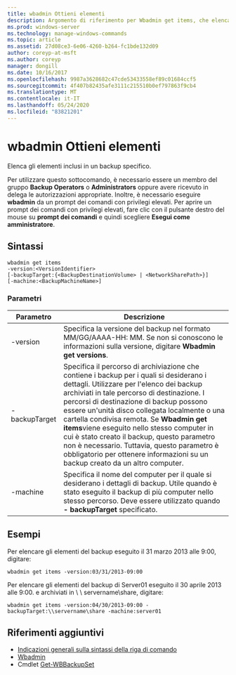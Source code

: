 ```yaml
---
title: wbadmin Ottieni elementi
description: Argomento di riferimento per Wbadmin get items, che elenca gli elementi inclusi in un backup specifico.
ms.prod: windows-server
ms.technology: manage-windows-commands
ms.topic: article
ms.assetid: 27d08ce3-6e06-4260-b264-fc1bde132d09
author: coreyp-at-msft
ms.author: coreyp
manager: dongill
ms.date: 10/16/2017
ms.openlocfilehash: 9987a3628682c47cde53433558ef89c01684ccf5
ms.sourcegitcommit: 4f407b82435afe3111c215510b0ef797863f9cb4
ms.translationtype: MT
ms.contentlocale: it-IT
ms.lasthandoff: 05/24/2020
ms.locfileid: "83821201"
---
```

# <a name="wbadmin-get-items"></a>wbadmin Ottieni elementi



Elenca gli elementi inclusi in un backup specifico.

Per utilizzare questo sottocomando, è necessario essere un membro del gruppo **Backup Operators** o **Administrators** oppure avere ricevuto in delega le autorizzazioni appropriate. Inoltre, è necessario eseguire **wbadmin** da un prompt dei comandi con privilegi elevati. Per aprire un prompt dei comandi con privilegi elevati, fare clic con il pulsante destro del mouse su **prompt dei comandi** e quindi scegliere **Esegui come amministratore**.

## <a name="syntax"></a>Sintassi

```
wbadmin get items
-version:<VersionIdentifier>
[-backupTarget:{<BackupDestinationVolume> | <NetworkSharePath>}]
[-machine:<BackupMachineName>]
```

### <a name="parameters"></a>Parametri

|Parametro|Descrizione|
|---------|-----------|
|-version|Specifica la versione del backup nel formato MM/GG/AAAA-HH: MM. Se non si conoscono le informazioni sulla versione, digitare **Wbadmin get versions**.|
|-backupTarget|Specifica il percorso di archiviazione che contiene i backup per i quali si desiderano i dettagli. Utilizzare per l'elenco dei backup archiviati in tale percorso di destinazione. I percorsi di destinazione di backup possono essere un'unità disco collegata localmente o una cartella condivisa remota. Se **Wbadmin get items**viene eseguito nello stesso computer in cui è stato creato il backup, questo parametro non è necessario. Tuttavia, questo parametro è obbligatorio per ottenere informazioni su un backup creato da un altro computer.|
|-machine|Specifica il nome del computer per il quale si desiderano i dettagli di backup. Utile quando è stato eseguito il backup di più computer nello stesso percorso. Deve essere utilizzato quando **- backupTarget** specificato.|

## <a name="examples"></a>Esempi

Per elencare gli elementi del backup eseguito il 31 marzo 2013 alle 9:00, digitare:
```
wbadmin get items -version:03/31/2013-09:00
```
Per elencare gli elementi del backup di Server01 eseguito il 30 aprile 2013 alle 9:00. e archiviati in \\ \\ servername\share, digitare:
```
wbadmin get items -version:04/30/2013-09:00 -backupTarget:\\servername\share -machine:server01
```

## <a name="additional-references"></a>Riferimenti aggiuntivi

- [Indicazioni generali sulla sintassi della riga di comando](command-line-syntax-key.md)
-   [Wbadmin](wbadmin.md)
-   Cmdlet [Get-WBBackupSet](https://technet.microsoft.com/library/jj902473.aspx)